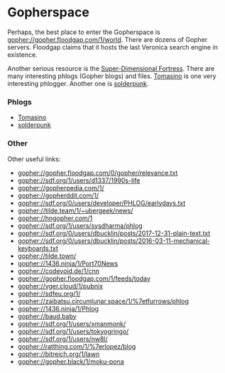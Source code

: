 Gopherspace
===========

Perhaps, the best place to enter the Gopherspace is <gopher://gopher.floodgap.com/1/world>.
There are dozens of Gopher servers.  Floodgap claims that it hosts the last
Veronica search engine in existence.

Another serious resource is the [Super-Dimensional Fortress](gopher://sdf.org/1).
There are many interesting phlogs (Gopher blogs) and files.
[Tomasino](gopher://sdf.org/1/users/tomasino/) is one very interesting phlogger.
Another one is [solderpunk](gopher://sdf.org/1/users/solderpunk/).

### Phlogs ###

 - [Tomasino](gopher://sdf.org/1/users/tomasino/)
 - [solderpunk](gopher://sdf.org/1/users/solderpunk/)

### Other ###

Other useful links:

 - <gopher://gopher.floodgap.com/0/gopher/relevance.txt>
 - <gopher://sdf.org/1/users/d1337/1990s-life>
 - <gopher://gopherpedia.com/1/>
 - <gopher://gopherddit.com/1/>
 - <gopher://sdf.org/0/users/developer/PHLOG/earlydays.txt>
 - <gopher://tilde.team/1/~ubergeek/news/>
 - <gopher://hngopher.com/1>
 - <gopher://sdf.org/1/users/sysdharma/phlog>
 - <gopher://sdf.org/0/users/dbucklin/posts/2017-12-31-plain-text.txt>
 - <gopher://sdf.org/0/users/dbucklin/posts/2016-03-11-mechanical-keyboards.txt>
 - <gopher://tilde.town/>
 - <gopher://1436.ninja/1/Port70News>
 - <gopher://codevoid.de/1/cnn>
 - <gopher://gopher.floodgap.com/1/feeds/today>
 - <gopher://vger.cloud/1/pubnix>
 - <gopher://sdfeu.org/1/>
 - <gopher://zaibatsu.circumlunar.space/1/%7etfurrows/phlog>
 - <gopher://1436.ninja/1/Phlog>
 - <gopher://baud.baby>
 - <gopher://sdf.org/1/users/xmanmonk/>
 - <gopher://sdf.org/1/users/tokyogringo/>
 - <gopher://sdf.org/1/users/nw8l/>
 - <gopher://ratthing.com/1/%7erlopez/blog>
 - <gopher://bitreich.org/1/lawn>
 - <gopher://gopher.black/1/moku-pona>
